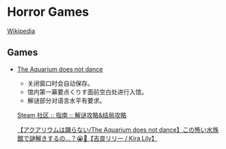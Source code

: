 # Horror Games
[Wikipedia](https://en.wikipedia.org/wiki/Horror_game)

## Games
- [The Aquarium does not dance](https://store.steampowered.com/app/2814910/The_Aquarium_does_not_dance/)
  - 关闭窗口时会自动保存。
  - 馆内第一幕要点くりす面前空白处进行入馆。
  - 解谜部分对语言水平有要求。

  [Steam 社区 :: 指南 :: 解谜攻略&结局攻略](https://steamcommunity.com/sharedfiles/filedetails/?id=3224977624)

  [【アクアリウムは踊らない/The Aquarium does not dance】この怖い水族館で謎解きするの...？😭🐠【吉良リリー / Kira Lily】](https://www.youtube.com/watch?v=PxkeQngoeA0)